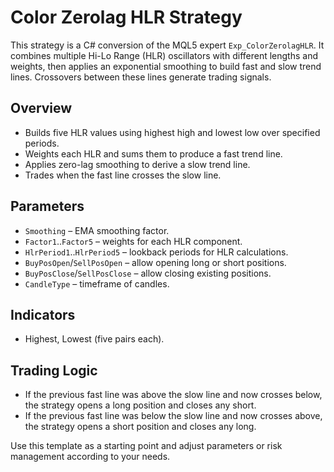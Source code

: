 # Color Zerolag HLR Strategy

This strategy is a C# conversion of the MQL5 expert `Exp_ColorZerolagHLR`. It combines multiple Hi-Lo Range (HLR) oscillators with different lengths and weights, then applies an exponential smoothing to build fast and slow trend lines. Crossovers between these lines generate trading signals.

## Overview
- Builds five HLR values using highest high and lowest low over specified periods.
- Weights each HLR and sums them to produce a fast trend line.
- Applies zero-lag smoothing to derive a slow trend line.
- Trades when the fast line crosses the slow line.

## Parameters
- `Smoothing` – EMA smoothing factor.
- `Factor1`..`Factor5` – weights for each HLR component.
- `HlrPeriod1`..`HlrPeriod5` – lookback periods for HLR calculations.
- `BuyPosOpen`/`SellPosOpen` – allow opening long or short positions.
- `BuyPosClose`/`SellPosClose` – allow closing existing positions.
- `CandleType` – timeframe of candles.

## Indicators
- Highest, Lowest (five pairs each).

## Trading Logic
- If the previous fast line was above the slow line and now crosses below, the strategy opens a long position and closes any short.
- If the previous fast line was below the slow line and now crosses above, the strategy opens a short position and closes any long.

Use this template as a starting point and adjust parameters or risk management according to your needs.
